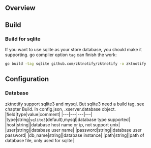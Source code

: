
## Overview
## Build
### Build for sqlite
If you want to use sqlite as your store database, you should make it supporting.
go complier option `tag` can finish the work:
```bash
go build -tag sqlite github.com/zktnotify/zktnotify -o zktnotify
```

## Configuration
### Database
zktnotify support sqlite3 and mysql. But sqlite3 need a build tag, see chapter Build.
In config.json, .xserver.database object.
|field|type|value|comment|
|---|---|---|---|
|type|string|`sqlite3`(default),mysql|database type supported|
|host|string||database host name or ip, not support unix|
|user|string||database user name|
|password|string||database user password|
|db_name|string||database instance|
|path|string||path of database file, only used for sqlite|
